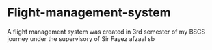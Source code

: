 # Flight-management-system
A flight management system was created in 3rd semester of my BSCS journey under the supervisory of Sir Fayez afzaal sb 
